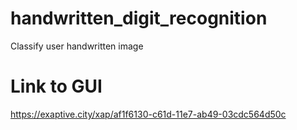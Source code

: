 # handwritten_digit_recognition
Classify user handwritten image

# Link to GUI

https://exaptive.city/xap/af1f6130-c61d-11e7-ab49-03cdc564d50c